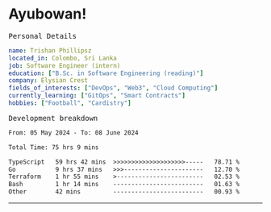 # Ayubowan!

<samp>Personal Details</samp>

```yaml
name: Trishan Phillipsz
located_in: Colombo, Sri Lanka
job: Software Engineer (intern)
education: ["B.Sc. in Software Engineering (reading)"]
company: Elysian Crest
fields_of_interests: ["DevOps", "Web3", "Cloud Computing"]
currently_learning: ["GitOps", "Smart Contracts"]
hobbies: ["Football", "Cardistry"]
```

<samp>Development breakdown</samp>

<!--START_SECTION:waka-->

```txt
From: 05 May 2024 - To: 08 June 2024

Total Time: 75 hrs 9 mins

TypeScript   59 hrs 42 mins  >>>>>>>>>>>>>>>>>>>>-----   78.71 %
Go           9 hrs 37 mins   >>>----------------------   12.70 %
Terraform    1 hr 55 mins    >------------------------   02.53 %
Bash         1 hr 14 mins    -------------------------   01.63 %
Other        42 mins         -------------------------   00.93 %
```

<!--END_SECTION:waka-->

---
